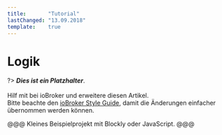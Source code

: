 ```yaml
---
title:       "Tutorial"
lastChanged: "13.09.2018"
template:    true
---
```


# Logik

?> ***Dies ist ein Platzhalter***.
   <br><br>
   Hilf mit bei ioBroker und erweitere diesen Artikel.   
   Bitte beachte den [ioBroker Style Guide](community/styleguidedoc), 
   damit die Änderungen einfacher übernommen werden können.

@@@ Kleines Beispielprojekt mit Blockly oder JavaScript. @@@
